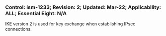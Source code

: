 ### Control: ism-1233; Revision: 2; Updated: Mar-22; Applicability: ALL; Essential Eight: N/A
<p>IKE version 2 is used for key exchange when establishing IPsec connections.</p>